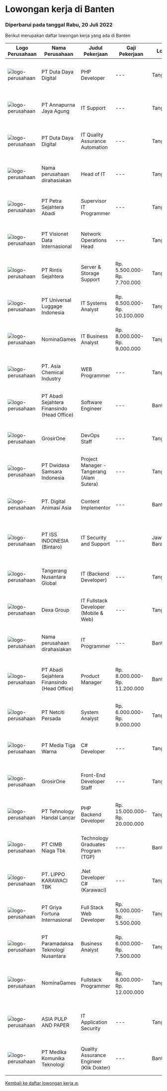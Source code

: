 
  # Lowongan kerja di Banten

  ### Diperbarui pada tanggal Rabu, 20 Juli 2022

  Berikut merupakan daftar lowongan kerja yang ada di Banten

  |Logo Perusahaan | Nama Perusahaan | Judul Pekerjaan | Gaji Pekerjaan | Lokasi | Deskripsi | Tanggal diunggah | Pranala |
  | -------------- | --------------- | --------------- | --------- | --------- | -------------- | ------- | ----------- |
  |![logo-perusahaan](https://image-service-cdn.seek.com.au/37f4b10d9e280f6584590c1587ef913ae87be15d/ee4dce1061f3f616224767ad58cb2fc751b8d2dc)|PT Duta Daya Digital|PHP Developer|---|Tangerang|Crewdible is an Indonesia-based Startup company, focusing on online fulfillment services. Since 2017, Crewdible has provided multi-channel fulfillment...|Selasa, 19 Juli 2022|https://www.jobstreet.co.id/id/job/php-developer-3962640?token=0~11617a8b-1666-47a8-a877-c3f9bd54e0c5&sectionRank=1&jobId=jobstreet-id-job-3962640|
|![logo-perusahaan](https://image-service-cdn.seek.com.au/01db91e8f21e8792f1a332989bbd20ee2005e801/ee4dce1061f3f616224767ad58cb2fc751b8d2dc)|PT Annapurna Jaya Agung|IT Support|---|Tangerang|Kualifikasi: Pendidikan minimal D3/S1 Teknik Informatika. Usia maksimal 30 tahun. Pengalaman 3 tahun di bidang terkait. Mempunyai SIM C/A aktif. Mampu...|Senin, 18 Juli 2022|https://www.jobstreet.co.id/id/job/it-support-3959863?token=0~11617a8b-1666-47a8-a877-c3f9bd54e0c5&sectionRank=2&jobId=jobstreet-id-job-3959863|
|![logo-perusahaan](https://image-service-cdn.seek.com.au/37f4b10d9e280f6584590c1587ef913ae87be15d/ee4dce1061f3f616224767ad58cb2fc751b8d2dc)|PT Duta Daya Digital|IT Quality Assurance Automation|---|Tangerang|Crewdible is an Indonesia-based Startup company, focusing on online fulfillment services. Since 2017, Crewdible has provided multi-channel fulfillment...|Selasa, 19 Juli 2022|https://www.jobstreet.co.id/id/job/it-quality-assurance-automation-3962315?token=0~11617a8b-1666-47a8-a877-c3f9bd54e0c5&sectionRank=3&jobId=jobstreet-id-job-3962315|
|![logo-perusahaan](https://i.ibb.co/sqvTCh9/112815900-stock-vector-no-image-available-icon-flat-vector.webp)|Nama perusahaan dirahasiakan|Head of IT|---|Tangerang|Job Description : Planning the implementation strategy of company needs Ensure all IT systems can run smoothly Monitor the implementation of...|Selasa, 19 Juli 2022|https://www.jobstreet.co.id/id/job/head-of-it-3961617?token=0~11617a8b-1666-47a8-a877-c3f9bd54e0c5&sectionRank=4&jobId=jobstreet-id-job-3961617|
|![logo-perusahaan](https://image-service-cdn.seek.com.au/3bc4b9507c2a854975161feec34037cfd37796f1/ee4dce1061f3f616224767ad58cb2fc751b8d2dc)|PT Petra Sejahtera Abadi|Supervisor IT Programmer|---|Tangerang|Job Description : Confirms project requirements by reviewing program objective, input data, and output requirements with analyst, supervisor, and...|Selasa, 19 Juli 2022|https://www.jobstreet.co.id/id/job/supervisor-it-programmer-3943402?token=0~11617a8b-1666-47a8-a877-c3f9bd54e0c5&sectionRank=5&jobId=jobstreet-id-job-3943402|
|![logo-perusahaan](https://image-service-cdn.seek.com.au/84d23b3586ee4efd70ea62878095fcc6b1639e33/ee4dce1061f3f616224767ad58cb2fc751b8d2dc)|PT Visionet Data Internasional|Network Operations Head|---|Tangerang|1.     Mengembangkan teknologi yang digunakan terkait dengan sistem yang digunakan untuk mendapatkan reliability sistem yang tinggi dan handal bekerja...|Selasa, 19 Juli 2022|https://www.jobstreet.co.id/id/job/network-operations-head-3943413?token=0~11617a8b-1666-47a8-a877-c3f9bd54e0c5&sectionRank=6&jobId=jobstreet-id-job-3943413|
|![logo-perusahaan](https://image-service-cdn.seek.com.au/4a69f7ffcb108464982bc6bd10fff8077a1e6436/ee4dce1061f3f616224767ad58cb2fc751b8d2dc)|PT Rintis Sejahtera|Server & Storage Support|Rp. 5.500.000-Rp. 7.700.000|Tangerang|Kualifikasi: Pendidikan Minimal S1, Teknik Informatika/Sistem Informasi/Telekomunikasi, IPK Minimal 2.80 Memiliki pengalaman di bidang server &amp;...|Selasa, 19 Juli 2022|https://www.jobstreet.co.id/id/job/server-storage-support-3962471?token=0~11617a8b-1666-47a8-a877-c3f9bd54e0c5&sectionRank=7&jobId=jobstreet-id-job-3962471|
|![logo-perusahaan](https://image-service-cdn.seek.com.au/dc60c7efed3243587fed084e2bb14f8c4b902f2b/ee4dce1061f3f616224767ad58cb2fc751b8d2dc)|PT Universal Luggage Indonesia|IT Systems Analyst|Rp. 6.500.000-Rp. 10.100.000|Tangerang|Responsibilities for Systems Analyst: Deploy, maintain, and troubleshoot core business applications, including application servers, associated...|Senin, 18 Juli 2022|https://www.jobstreet.co.id/id/job/it-systems-analyst-3959449?token=0~11617a8b-1666-47a8-a877-c3f9bd54e0c5&sectionRank=8&jobId=jobstreet-id-job-3959449|
|![logo-perusahaan](https://image-service-cdn.seek.com.au/d02ef06d3391faec2755b0ad74a8eb3590e88e8a/ee4dce1061f3f616224767ad58cb2fc751b8d2dc)|NominaGames|IT Business Analyst|Rp. 8.000.000-Rp. 9.000.000|Tangerang|Job Description:- Work closely with managers and end users to determine best IT solution- Prepare and compile system documentation, database,...|Selasa, 19 Juli 2022|https://www.jobstreet.co.id/id/job/it-business-analyst-3962800?token=0~11617a8b-1666-47a8-a877-c3f9bd54e0c5&sectionRank=9&jobId=jobstreet-id-job-3962800|
|![logo-perusahaan](https://image-service-cdn.seek.com.au/b99d7910f335d2ad531bd585347e8c1a5ff3934a/ee4dce1061f3f616224767ad58cb2fc751b8d2dc)|PT. Asia Chemical Industry|WEB Programmer|---|Tangerang|Job Descriptions : Support the entire application life-cycle (concept, design,coding, test, release and support) Gather specific requirements and...|Rabu, 20 Juli 2022|https://www.jobstreet.co.id/id/job/web-programmer-3963130?token=0~11617a8b-1666-47a8-a877-c3f9bd54e0c5&sectionRank=10&jobId=jobstreet-id-job-3963130|
|![logo-perusahaan](https://image-service-cdn.seek.com.au/fdce716c160bb2e4a6be60b6abd13dc56d60a032/ee4dce1061f3f616224767ad58cb2fc751b8d2dc)|PT Abadi Sejahtera Finansindo (Head Office)|Software Engineer|---|Banten|Have a minimum of 3 years of work experience. Bachelor's degree in computer science. Have strong project management (design, development and...|Selasa, 19 Juli 2022|https://www.jobstreet.co.id/id/job/software-engineer-3942919?token=0~11617a8b-1666-47a8-a877-c3f9bd54e0c5&sectionRank=11&jobId=jobstreet-id-job-3942919|
|![logo-perusahaan](https://image-service-cdn.seek.com.au/f54c224dc67a2b277b3ed49a1cf94eee3f22adbf/ee4dce1061f3f616224767ad58cb2fc751b8d2dc)|GrosirOne|DevOps Staff|---|Tangerang|Kualifikasi Pekerjaan: Minimal lulusan S1 jurusan Ilmu Komputer, Teknik, dsb. Memiliki pengalaman minimal 1-2 tahun di bidang serupa Ahli dalam...|Senin, 18 Juli 2022|https://www.jobstreet.co.id/id/job/devops-staff-3960250?token=0~11617a8b-1666-47a8-a877-c3f9bd54e0c5&sectionRank=12&jobId=jobstreet-id-job-3960250|
|![logo-perusahaan](https://image-service-cdn.seek.com.au/77471787a9c51ee5351e92362a66618d0b70b4d3/ee4dce1061f3f616224767ad58cb2fc751b8d2dc)|PT Dwidasa Samsara Indonesia|Project Manager - Tangerang (Alam Sutera)|---|Tangerang|Job Description:  Plan the project Define the scope of the project in collaboration with senior management Create a detailed work plan which...|Selasa, 19 Juli 2022|https://www.jobstreet.co.id/id/job/project-manager-tangerang-alam-sutera-3962326?token=0~11617a8b-1666-47a8-a877-c3f9bd54e0c5&sectionRank=13&jobId=jobstreet-id-job-3962326|
|![logo-perusahaan](https://image-service-cdn.seek.com.au/f361b780bbbab0e27ba721f469fa9b8e9f343f28/ee4dce1061f3f616224767ad58cb2fc751b8d2dc)|PT. Digital Animasi Asia|Content Implementor|---|Banten|Kualifikasi: Kandidat minimal SMA/SMK/Diploma jurusan apapun. Berpengalaman minimal 1 tahun bekerja di perusahaan bidang teknologi (Fresh graduate are...|Selasa, 19 Juli 2022|https://www.jobstreet.co.id/id/job/content-implementor-3943628?token=0~11617a8b-1666-47a8-a877-c3f9bd54e0c5&sectionRank=14&jobId=jobstreet-id-job-3943628|
|![logo-perusahaan](https://image-service-cdn.seek.com.au/69b547796e2a7848fe3ef971363040924a411425/ee4dce1061f3f616224767ad58cb2fc751b8d2dc)|PT ISS INDONESIA (Bintaro)|IT Security and Support|---|Jawa Barat|Qualifications: Bachelor’s Degree in Computer Science/Engineering/Information Technology Minimum 4-5 years of experience in IT Operational/IT Security...|Senin, 18 Juli 2022|https://www.jobstreet.co.id/id/job/it-security-and-support-3960051?token=0~11617a8b-1666-47a8-a877-c3f9bd54e0c5&sectionRank=15&jobId=jobstreet-id-job-3960051|
|![logo-perusahaan](https://image-service-cdn.seek.com.au/771841608e3a7f8cf9428e0941d51f114591a112/ee4dce1061f3f616224767ad58cb2fc751b8d2dc)|Tangerang Nusantara Global|IT (Backend Developer)|---|Tangerang|Kualifikasi : Diutamakan jurusan S1 Teknik Komputer, S1 Ilmu Komunikasi, S1 Sistem Informasi Memiliki pengalaman minimal 2 tahun Menguasai Basic...|Selasa, 19 Juli 2022|https://www.jobstreet.co.id/id/job/it-backend-developer-3961338?token=0~11617a8b-1666-47a8-a877-c3f9bd54e0c5&sectionRank=16&jobId=jobstreet-id-job-3961338|
|![logo-perusahaan](https://image-service-cdn.seek.com.au/20eb5457edc7fd869c083282c179a130802d98a0/ee4dce1061f3f616224767ad58cb2fc751b8d2dc)|Dexa Group|IT Fullstack Developer (Mobile & Web)|---|Tangerang|Analyze, design, and develop new feature Provide internal test before release to QA Provide ongoing maintenance, support, and enhancement in existing...|Selasa, 19 Juli 2022|https://www.jobstreet.co.id/id/job/it-fullstack-developer-mobile-web-3942406?token=0~11617a8b-1666-47a8-a877-c3f9bd54e0c5&sectionRank=17&jobId=jobstreet-id-job-3942406|
|![logo-perusahaan](https://i.ibb.co/sqvTCh9/112815900-stock-vector-no-image-available-icon-flat-vector.webp)|Nama perusahaan dirahasiakan|IT Programmer|---|Banten|Deskripsi pekerjaan: Melakukan maintenance, troubleshooting dan development aplikasi Mengembangkan aplikasi termasuk fitur baru atau meningkatkan...|Senin, 18 Juli 2022|https://www.jobstreet.co.id/id/job/it-programmer-3960624?token=0~11617a8b-1666-47a8-a877-c3f9bd54e0c5&sectionRank=18&jobId=jobstreet-id-job-3960624|
|![logo-perusahaan](https://image-service-cdn.seek.com.au/fdce716c160bb2e4a6be60b6abd13dc56d60a032/ee4dce1061f3f616224767ad58cb2fc751b8d2dc)|PT Abadi Sejahtera Finansindo (Head Office)|Product Manager|Rp. 8.000.000-Rp. 11.200.000|Banten|At least 2 years of product management experience Solid technical background with understanding and/or hands-on experience in software development,...|Selasa, 19 Juli 2022|https://www.jobstreet.co.id/id/job/product-manager-3942958?token=0~11617a8b-1666-47a8-a877-c3f9bd54e0c5&sectionRank=19&jobId=jobstreet-id-job-3942958|
|![logo-perusahaan](https://image-service-cdn.seek.com.au/0520325b0b6b8ee114c74e751173acf661fd1afe/ee4dce1061f3f616224767ad58cb2fc751b8d2dc)|PT Netciti Persada|System Analyst|Rp. 6.000.000-Rp. 9.000.000|Tangerang|Requirements :1. Candidate must possessat leat Bachelor Degree from Reputable University from IT or Computer Science, or Information System with GPA...|Minggu, 17 Juli 2022|https://www.jobstreet.co.id/id/job/system-analyst-3949201?token=0~11617a8b-1666-47a8-a877-c3f9bd54e0c5&sectionRank=20&jobId=jobstreet-id-job-3949201|
|![logo-perusahaan](https://image-service-cdn.seek.com.au/7e97bef3d21625718fc0042565340718164ce906/ee4dce1061f3f616224767ad58cb2fc751b8d2dc)|PT Media Tiga Warna|C# Developer|---|Tangerang|Media Tiga Warna is currently seeking to recruit competent, committed, self-motivated and enthusiastic Software Developer to join our team...|Rabu, 20 Juli 2022|https://www.jobstreet.co.id/id/job/c-developer-3963263?token=0~11617a8b-1666-47a8-a877-c3f9bd54e0c5&sectionRank=21&jobId=jobstreet-id-job-3963263|
|![logo-perusahaan](https://image-service-cdn.seek.com.au/f54c224dc67a2b277b3ed49a1cf94eee3f22adbf/ee4dce1061f3f616224767ad58cb2fc751b8d2dc)|GrosirOne|Front-End Developer Staff|---|Tangerang|Kualifikasi: Usia maksimal 35 tahun Pendidikan minimal S1 jurusan Teknik Informatika Terbuka bagi freshgraduate Lebih disukai yang memiliki pengalaman...|Senin, 18 Juli 2022|https://www.jobstreet.co.id/id/job/front-end-developer-staff-3960240?token=0~11617a8b-1666-47a8-a877-c3f9bd54e0c5&sectionRank=22&jobId=jobstreet-id-job-3960240|
|![logo-perusahaan](https://i.ibb.co/sqvTCh9/112815900-stock-vector-no-image-available-icon-flat-vector.webp)|PT Tehnology Handal Lancar|PHP Backend Developer|Rp. 15.000.000-Rp. 20.000.000|Tangerang|3+ Years of experience with laravel framework Experience in building e-commerce app is a plus Wallet management system Reasonable English Coding...|Senin, 18 Juli 2022|https://www.jobstreet.co.id/id/job/php-backend-developer-3960049?token=0~11617a8b-1666-47a8-a877-c3f9bd54e0c5&sectionRank=23&jobId=jobstreet-id-job-3960049|
|![logo-perusahaan](https://image-service-cdn.seek.com.au/2c6f6f12cb15b08239744ca7630b97fee07e84ce/ee4dce1061f3f616224767ad58cb2fc751b8d2dc)|PT CIMB Niaga Tbk|Technology Graduates Program (TGP)|---|Banten|Job Description  Technology Graduates Program (TGP) is a program designed to develop young-enthusiastic candidates to start their career in IT. The...|Minggu, 17 Juli 2022|https://www.jobstreet.co.id/id/job/technology-graduates-program-tgp-3950233?token=0~11617a8b-1666-47a8-a877-c3f9bd54e0c5&sectionRank=24&jobId=jobstreet-id-job-3950233|
|![logo-perusahaan](https://image-service-cdn.seek.com.au/36d1f72dfe2eaecadca52d4fcd4d598e74393d61/ee4dce1061f3f616224767ad58cb2fc751b8d2dc)|PT. LIPPO KARAWACI TBK|.Net Developer C# (Karawaci)|---|Tangerang|JOB SCOPE:We are looking for a talented programmer to create secure and functional code. You may have to provide quality coding solutions both for...|Selasa, 19 Juli 2022|https://www.jobstreet.co.id/id/job/.net-developer-c-karawaci-3942523?token=0~11617a8b-1666-47a8-a877-c3f9bd54e0c5&sectionRank=25&jobId=jobstreet-id-job-3942523|
|![logo-perusahaan](https://image-service-cdn.seek.com.au/bda781d1f6d4fef92cbce94ebca558a76add67aa/ee4dce1061f3f616224767ad58cb2fc751b8d2dc)|PT Griya Fortuna Internasional|Full Stack Web Developer|Rp. 5.000.000-Rp. 5.500.000|Tangerang|DESKRIPSI PEKERJAAN :  Menjaga kestabilan server dan keamanan data. Memberikan laporan pekerjaan dengan detail secara berkala. Memecahkan masalah...|Minggu, 17 Juli 2022|https://www.jobstreet.co.id/id/job/full-stack-web-developer-3949543?token=0~11617a8b-1666-47a8-a877-c3f9bd54e0c5&sectionRank=26&jobId=jobstreet-id-job-3949543|
|![logo-perusahaan](https://image-service-cdn.seek.com.au/8deaa9a71fd9bf1839ac941c88d25be16beeb7bb/ee4dce1061f3f616224767ad58cb2fc751b8d2dc)|PT Paramadaksa Teknologi Nusantara|Business Analyst|Rp. 6.000.000-Rp. 7.500.000|Tangerang|Kami sedang merancang dan mengembangkan aplikasi baru yang inovatif terkait dengan sektor ritel tradisional Indonesia. Digitalisasi sektor ini...|Senin, 18 Juli 2022|https://www.jobstreet.co.id/id/job/business-analyst-3960100?token=0~11617a8b-1666-47a8-a877-c3f9bd54e0c5&sectionRank=27&jobId=jobstreet-id-job-3960100|
|![logo-perusahaan](https://image-service-cdn.seek.com.au/d02ef06d3391faec2755b0ad74a8eb3590e88e8a/ee4dce1061f3f616224767ad58cb2fc751b8d2dc)|NominaGames|Fullstack Programmer|Rp. 8.000.000-Rp. 12.000.000|Tangerang|Full Stack ProgrammerJob Description:Developing Web Application and Backend API.Creating servers and databases for functionality.Ensuring...|Selasa, 19 Juli 2022|https://www.jobstreet.co.id/id/job/fullstack-programmer-3962791?token=0~11617a8b-1666-47a8-a877-c3f9bd54e0c5&sectionRank=28&jobId=jobstreet-id-job-3962791|
|![logo-perusahaan](https://image-service-cdn.seek.com.au/36a2feaca71ed37bd63769225373ce9c5cab5eea/ee4dce1061f3f616224767ad58cb2fc751b8d2dc)|ASIA PULP AND PAPER|IT Application Security|---|Tangerang|Job Responsibilities: Static Application Security Testing (SAST) Dynamic Application Security Testing (DAST) Vulnerability Assessment and Penetration...|Senin, 18 Juli 2022|https://www.jobstreet.co.id/id/job/it-application-security-3959400?token=0~11617a8b-1666-47a8-a877-c3f9bd54e0c5&sectionRank=29&jobId=jobstreet-id-job-3959400|
|![logo-perusahaan](https://image-service-cdn.seek.com.au/97c94c8d5270c3c40597444a58326411fa4106cb/ee4dce1061f3f616224767ad58cb2fc751b8d2dc)|PT Medika Komunika Teknologi|Quality Assurance Engineer (Klik Dokter)|---|Banten|Roles &amp; Responsibilities Participate in the requirements review, use case writing, test planning, test documents writing, project scheduling...|Minggu, 17 Juli 2022|https://www.jobstreet.co.id/id/job/quality-assurance-engineer-klik-dokter-3949950?token=0~11617a8b-1666-47a8-a877-c3f9bd54e0c5&sectionRank=30&jobId=jobstreet-id-job-3949950|


  [Kembali ke daftar lowongan kerja 🔙](../README.md#daftar-lowongan-kerja)
  